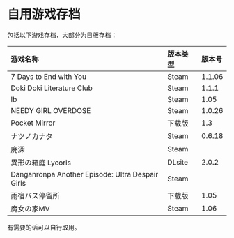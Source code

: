# 自用游戏存档

包括以下游戏存档，大部分为日版存档：

| 游戏名称 | 版本类型 | 版本号 |
| :--- | :--- | :--- |
| 7 Days to End with You | Steam | 1.1.06 |
| Doki Doki Literature Club | Steam | 1.1.1 |
| Ib | Steam | 1.05 |
| NEEDY GIRL OVERDOSE | Steam | 1.0.26 |
| Pocket Mirror | 下载版 | 1.3 |
| ナツノカナタ | Steam | 0.6.18 |
| 廃深 | Steam | |
| 異形の箱庭 Lycoris | DLsite | 2.0.2 |
| Danganronpa Another Episode: Ultra Despair Girls | Steam | |
| 雨宿バス停留所 | 下载版 | 1.05 |
| 魔女の家MV | Steam | 1.06 |

有需要的话可以自行取用。
